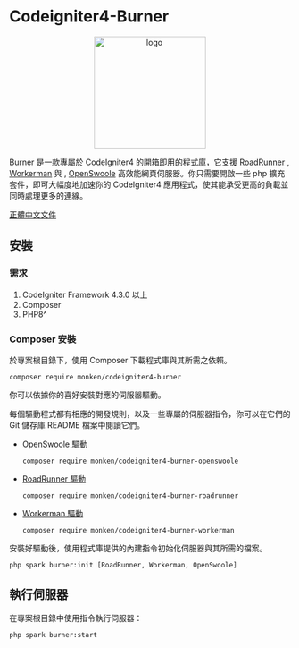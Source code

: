 # Codeigniter4-Burner

<p align="center">
  <a href="https://burner.monken.tw/">
    <img src="https://i.imgur.com/YI4RqdP.png" alt="logo" width="200" />
  </a>
</p>

Burner 是一款專屬於 CodeIgniter4 的開箱即用的程式庫，它支援 [RoadRunner](https://roadrunner.dev/) , [Workerman](https://github.com/walkor/workerman) 與 , [OpenSwoole](https://openswoole.com/) 高效能網頁伺服器。你只需要開啟一些 php 擴充套件，即可大幅度地加速你的 CodeIgniter4 應用程式，使其能承受更高的負載並同時處理更多的連線。

[正體中文文件](https://burner.monken.tw/zh_TW/introduction)

## 安裝

### 需求
1. CodeIgniter Framework 4.3.0 以上
2. Composer
3. PHP8^

### Composer 安裝

於專案根目錄下，使用 Composer 下載程式庫與其所需之依賴。

```
composer require monken/codeigniter4-burner
```

你可以依據你的喜好安裝對應的伺服器驅動。

每個驅動程式都有相應的開發規則，以及一些專屬的伺服器指令，你可以在它們的 Git 儲存庫 README 檔案中閱讀它們。

* [OpenSwoole 驅動](https://github.com/monkenWu/CodeIgniter4-Burner-OpenSwoole)

  ```
  composer require monken/codeigniter4-burner-openswoole
  ```
* [RoadRunner 驅動](https://github.com/monkenWu/CodeIgniter4-Burner-RoadRunner)

  ```
  composer require monken/codeigniter4-burner-roadrunner
  ```

* [Workerman 驅動](https://github.com/monkenWu/CodeIgniter4-Burner-Workerman)

  ```
  composer require monken/codeigniter4-burner-workerman
  ```

安裝好驅動後，使用程式庫提供的內建指令初始化伺服器與其所需的檔案。

```
php spark burner:init [RoadRunner, Workerman, OpenSwoole]
```

## 執行伺服器

在專案根目錄中使用指令執行伺服器：

```
php spark burner:start
```
